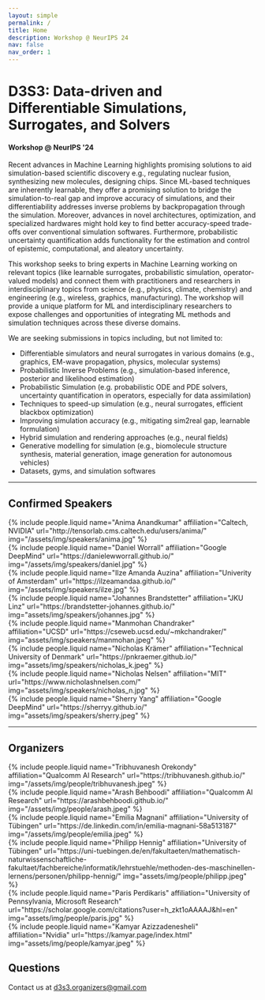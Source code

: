 ```yaml
---
layout: simple
permalink: /
title: Home
description: Workshop @ NeurIPS 24
nav: false
nav_order: 1
---
```


# D3S3: Data-driven and Differentiable Simulations, Surrogates, and Solvers
#### Workshop @ NeurIPS '24

Recent advances in Machine Learning highlights promising solutions to aid simulation-based scientific discovery e.g., regulating nuclear fusion, synthesizing new molecules, designing chips.
Since ML-based techniques are inherently learnable, they offer a promising solution to bridge the simulation-to-real gap and improve accuracy of simulations, and their differentiability addresses inverse problems by backpropagation through the simulation.
Moreover, advances in novel architectures, optimization, and specialized hardwares might hold key to find better accuracy-speed trade-offs over conventional simulation softwares. 
Furthermore, probabilistic uncertainty quantification adds functionality for the estimation and control of epistemic, computational, and aleatory uncertainty.

This workshop seeks to bring experts in Machine Learning working on relevant topics (like learnable surrogates, probabilistic simulation, operator-valued models) and connect them with practitioners and researchers in interdisciplinary topics from science (e.g., physics, climate, chemistry) and engineering (e.g., wireless, graphics, manufacturing). The workshop will provide a unique platform for ML and interdisciplinary researchers to expose challenges and opportunities of integrating ML methods and simulation techniques across these diverse domains.

We are seeking submissions in topics including, but not limited to:
  - Differentiable simulators and neural surrogates in various domains (e.g., graphics, EM-wave propagation, physics, molecular systems)
  - Probabilistic Inverse Problems (e.g., simulation-based inference, posterior and likelihood estimation)
  - Probabilistic Simulation (e.g. probabilistic ODE and PDE solvers, uncertainty quantification in operators, especially for data assimilation)
  - Techniques to speed-up simulation (e.g., neural surrogates, efficient blackbox optimization)
  - Improving simulation accuracy (e.g., mitigating sim2real gap, learnable formulation)
  - Hybrid simulation and rendering approaches (e.g., neural fields)
  - Generative modelling for simulation (e.g., biomolecule structure synthesis, material generation, image generation for autonomous vehicles)
  - Datasets, gyms, and simulation softwares

---

## Confirmed Speakers

<div class="row projects pt-1 pb-1">
    <div class="col-sm-4">
        {% include people.liquid name="Anima Anandkumar" affiliation="Caltech, NVIDIA" url="http://tensorlab.cms.caltech.edu/users/anima/" img="/assets/img/speakers/anima.jpg" %}
    </div>
    <div class="col-sm-4">
    {% include people.liquid name="Daniel Worrall" affiliation="Google DeepMind" url="https://danielewworrall.github.io/" img="/assets/img/speakers/daniel.jpg" %}
    </div>
    <div class="col-sm-4">
    {% include people.liquid name="Ilze Amanda Auzina" affiliation="Univerity of Amsterdam" url="https://ilzeamandaa.github.io/" img="/assets/img/speakers/ilze.jpg" %}
    </div>
    <div class="w-100"></div>
    <div class="col-sm-4">
        {% include people.liquid name="Johannes Brandstetter" affiliation="JKU Linz" url="https://brandstetter-johannes.github.io/" img="assets/img/speakers/johannes.jpg" %}
    </div>
    <div class="col-sm-4">
    {% include people.liquid name="Manmohan Chandraker" affiliation="UCSD" url="https://cseweb.ucsd.edu/~mkchandraker/" img="assets/img/speakers/manmohan.jpeg" %}
    </div>
    <div class="col-sm-4">
    {% include people.liquid name="Nicholas  Krämer" affiliation="Technical University of Denmark" url="https://pnkraemer.github.io/" img="assets/img/speakers/nicholas_k.jpeg" %}
    </div>
    <div class="w-100"></div>
    <div class="col-sm-4">
        {% include people.liquid name="Nicholas Nelsen" affiliation="MIT" url="https://www.nicholashnelsen.com/" img="assets/img/speakers/nicholas_n.jpg" %}
    </div>
    <div class="col-sm-4">
    {% include people.liquid name="Sherry Yang" affiliation="Google DeepMind" url="https://sherryy.github.io/" img="assets/img/speakers/sherry.jpeg" %}
    </div>
</div>

---

## Organizers 

<div class="row projects pt-1 pb-1">
    <div class="col-sm-4">
        {% include people.liquid name="Tribhuvanesh Orekondy" affiliation="Qualcomm AI Research" url="https://tribhuvanesh.github.io/" img="/assets/img/people/tribhuvanesh.jpeg" %}
    </div>
    <div class="col-sm-4">
        {% include people.liquid name="Arash Behboodi" affiliation="Qualcomm AI Research" url="https://arashbehboodi.github.io/" img="/assets/img/people/arash.jpeg" %}
    </div>
    <div class="col-sm-4">
        {% include people.liquid name="Emilia Magnani" affiliation="University of Tübingen" url="https://de.linkedin.com/in/emilia-magnani-58a513187" img="/assets/img/people/emilia.jpeg" %}
    </div>
    <div class="w-100"></div>
    <div class="col-sm-4">
        {% include people.liquid name="Philipp Hennig" affiliation="University of Tübingen" url="https://uni-tuebingen.de/en/fakultaeten/mathematisch-naturwissenschaftliche-fakultaet/fachbereiche/informatik/lehrstuehle/methoden-des-maschinellen-lernens/personen/philipp-hennig/" img="assets/img/people/philipp.jpeg" %}
    </div>
    <div class="col-sm-4">
    {% include people.liquid name="Paris Perdikaris" affiliation="University of Pennsylvania, Microsoft Research" url="https://scholar.google.com/citations?user=h_zkt1oAAAAJ&hl=en" img="assets/img/people/paris.jpg" %}
    </div>
    <div class="col-sm-4">
    {% include people.liquid name="Kamyar Azizzadenesheli" affiliation="Nvidia" url="https://kamyar.page/index.html" img="assets/img/people/kamyar.jpeg" %}
    </div>
</div>

## Questions

Contact us at [d3s3.organizers@gmail.com](mailto:d3s3.organizers@gmail.com)